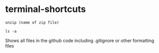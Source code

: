 # terminal-shortcuts

```
unzip (name of zip file)
```

```
ls -a
```
Shows all files in the github code including .gitignore or other formatting files 

